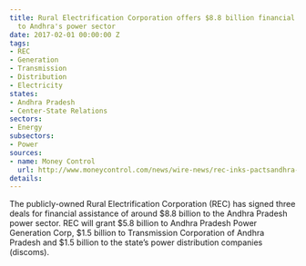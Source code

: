 ```yaml
---
title: Rural Electrification Corporation offers $8.8 billion financial assistance
  to Andhra's power sector
date: 2017-02-01 00:00:00 Z
tags:
- REC
- Generation
- Transmission
- Distribution
- Electricity
states:
- Andhra Pradesh
- Center-State Relations
sectors:
- Energy
subsectors:
- Power
sources:
- name: Money Control
  url: http://www.moneycontrol.com/news/wire-news/rec-inks-pactsandhra-pradesh-for-rs-60k-cr-funding_8370521.html
details: 
---
```


The publicly-owned Rural Electrification Corporation (REC) has signed three deals for financial assistance of around $8.8 billion to the Andhra Pradesh power sector. REC will grant $5.8 billion to Andhra Pradesh Power Generation Corp, $1.5 billion to Transmission Corporation of Andhra Pradesh and $1.5 billion to the state’s power distribution companies (discoms).
